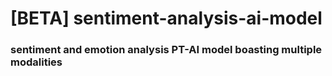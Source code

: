 # [BETA] sentiment-analysis-ai-model

### sentiment and emotion analysis PT-AI model boasting multiple modalities
